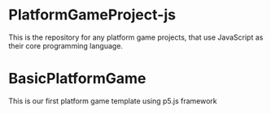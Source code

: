 # PlatformGameProject-js
This is the repository for any platform game projects, that use JavaScript as their core programming language.

# BasicPlatformGame
This is our first platform game template using p5.js framework
